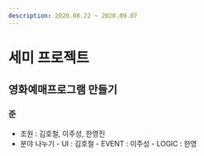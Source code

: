 ```yaml
---
description: 2020.08.22 ~ 2020.09.07
---
```


# 세미 프로젝트

## 영화예매프로그램 만들기

### 준

* 조원 : 김호철, 이주성, 한영진
* 분야 나누기 - UI : 김호철 - EVENT : 이주성 - LOGIC : 한영

